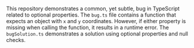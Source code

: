 This repository demonstrates a common, yet subtle, bug in TypeScript related to optional properties. The `bug.ts` file contains a function that expects an object with `x` and `y` coordinates. However, if either property is missing when calling the function, it results in a runtime error. The `bugSolution.ts` demonstrates a solution using optional properties and null checks.